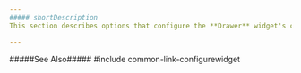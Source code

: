 ```yaml
---
##### shortDescription
This section describes options that configure the **Drawer** widget's contents, behavior and appearance.

---
```

#####See Also#####
#include common-link-configurewidget